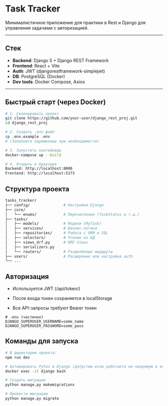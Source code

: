 # Task Tracker

Минималистичное приложение для практики в Rest и Django для управления задачами с авторизацией.

---

## Стек

- **Backend**: Django 5 + Django REST Framework
- **Frontend**: React + Vite
- **Auth**: JWT (djangorestframework-simplejwt)
- **DB**: PostgreSQL (Docker)
- **Dev tools**: Docker Compose, Axios

---

## Быстрый старт (через Docker)

```bash
# 1. Склонировать проект
git clone https://github.com/your-user/django_rest_proj.git
cd django_rest_proj

# 2. Создать .env файл
cp .env.example .env
# (Заполните переменные при необходимости)

# 3. Запустить контейнеры
docker-compose up --build

# 4. Открыть в браузере
Backend: http://localhost:8000  
Frontend: http://localhost:5173
```

## Структура проекта

```bash
tasks_tracker/
├── config/               # Настройки Django
├── core/
│   └── enums/            # Перечисления (TaskStatus и т.д.)
├── tasks/
│   ├── models/           # Модели (MyTask)
│   ├── services/         # Бизнес-логика
│   ├── repositories/     # Работа с ORM и SQL
│   ├── selectors/        # Чтение из БД
│   ├── views_drf.py      # DRF Views
│   ├── serializers.py
│   └── routers/          # Разделённые маршруты
├── users/                # Расширение или настройка auth
└── ...
```

## Авторизация

- Используется JWT (/api/token/)

- После входа токен сохраняется в localStorage

- Все API-запросы требуют Bearer токен


```env
# .env (частично)
DJANGO_SUPERUSER_USERNAME=some_name
DJANGO_SUPERUSER_PASSWORD=some_pass
```

## Команды для запуска

```bash
# В директории проекта:
npm run dev

# Активировать Pyton в Django (допустим если работаете не напрямую в контейнере)
docker exec -it django bash

# Создать миграции
python manage.py makemigrations

# Провести миграции
python manage.py migrate
```